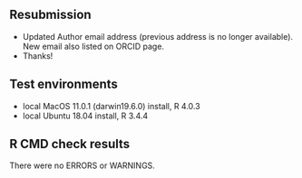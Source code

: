 ## Resubmission
* Updated Author email address (previous address is no longer available). New email also listed on ORCID page.
* Thanks!

## Test environments
* local MacOS 11.0.1 (darwin19.6.0) install, R 4.0.3
* local Ubuntu 18.04 install, R 3.4.4

## R CMD check results
There were no ERRORS or WARNINGS.
